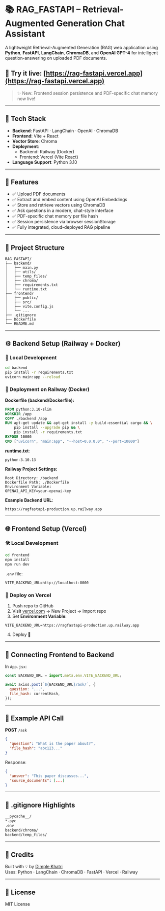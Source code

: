 # 📚 RAG_FASTAPI – Retrieval-Augmented Generation Chat Assistant

A lightweight Retrieval-Augmented Generation (RAG) web application using **Python**, **FastAPI**, **LangChain**, **ChromaDB**, and **OpenAI GPT-4** for intelligent question-answering on uploaded PDF documents.

## 🔗 Try it live: [https://rag-fastapi.vercel.app](https://rag-fastapi.vercel.app)
> ✨ New: Frontend session persistence and PDF-specific chat memory now live!

---

## 🧱 Tech Stack

- **Backend**: FastAPI · LangChain · OpenAI · ChromaDB
- **Frontend**: Vite + React
- **Vector Store**: Chroma
- **Deployment**:
  - Backend: Railway (Docker)
  - Frontend: Vercel (Vite React)
- **Language Support**: Python 3.10

---

## 🚀 Features

- ✅ Upload PDF documents
- ✅ Extract and embed content using OpenAI Embeddings
- ✅ Store and retrieve vectors using ChromaDB
- ✅ Ask questions in a modern, chat-style interface
- ✅ PDF-specific chat memory per file hash
- ✅ Session persistence via browser sessionStorage
- ✅ Fully integrated, cloud-deployed RAG pipeline

---

## 📂 Project Structure

```
RAG_FASTAPI/
├── backend/
│   ├── main.py
│   ├── utils/
│   ├── temp_files/
│   ├── chroma/
│   ├── requirements.txt
│   └── runtime.txt
├── frontend/
│   ├── public/
│   ├── src/
│   ├── vite.config.js
│   └── ...
├── .gitignore
├── Dockerfile
└── README.md
```

---

## ⚙️ Backend Setup (Railway + Docker)

### 🔧 Local Development

```bash
cd backend
pip install -r requirements.txt
uvicorn main:app --reload
```

### 🚢 Deployment on Railway (Docker)

**Dockerfile (backend/Dockerfile):**
```dockerfile
FROM python:3.10-slim
WORKDIR /app
COPY ./backend /app
RUN apt-get update && apt-get install -y build-essential cargo && \
    pip install --upgrade pip && \
    pip install -r requirements.txt
EXPOSE 10000
CMD ["uvicorn", "main:app", "--host=0.0.0.0", "--port=10000"]
```

**runtime.txt**:
```
python-3.10.13
```

**Railway Project Settings:**
```
Root Directory: /backend
Dockerfile Path: ./Dockerfile
Environment Variable:
OPENAI_API_KEY=your-openai-key
```

**Example Backend URL**:
```
https://ragfastapi-production.up.railway.app
```

---

## 🌐 Frontend Setup (Vercel)

### 🛠 Local Development

```bash
cd frontend
npm install
npm run dev
```

`.env` file:
```
VITE_BACKEND_URL=http://localhost:8000
```

### 🚀 Deploy on Vercel

1. Push repo to GitHub
2. Visit [vercel.com](https://vercel.com) → New Project → Import repo
3. Set **Environment Variable**:
```
VITE_BACKEND_URL=https://ragfastapi-production.up.railway.app
```
4. Deploy 🎉

---

## 🔄 Connecting Frontend to Backend

In `App.jsx`:
```js
const BACKEND_URL = import.meta.env.VITE_BACKEND_URL;

await axios.post(`${BACKEND_URL}/ask/`, {
  question: "...",
  file_hash: currentHash,
});
```

---

## 🧪 Example API Call

**POST** `/ask`
```json
{
  "question": "What is the paper about?",
  "file_hash": "abc123..."
}
```
Response:
```json
{
  "answer": "This paper discusses...",
  "source_documents": [...]
}
```

---

## 🧼 .gitignore Highlights

```bash
__pycache__/
*.pyc
.env
backend/chroma/
backend/temp_files/
```

---

## 🧠 Credits

Built with 💡 by [Dimple Khatri](https://github.com/dimplek0424)  
Uses: Python · LangChain · ChromaDB · FastAPI · Vercel · Railway

---

## 📎 License

MIT License

